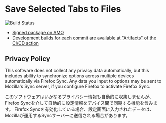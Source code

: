 # Save Selected Tabs to Files

![Build Status](https://github.com/piroor/save-selected-tabs-to-files/actions/workflows/main.yml/badge.svg?branch=trunk)

* [Signed package on AMO](https://addons.mozilla.org/firefox/addon/save-selected-tabs-to-files/)
* [Development builds for each commit are available at "Artifacts" of the CI/CD action](https://github.com/piroor/save-selected-tabs-to-files/actions?query=workflow%3ACI%2FCD)

## Privacy Policy

This software does not collect any privacy data automatically, but this includes ability to synchronize options across multiple devices automatically via Firefox Sync.
Any data you input to options may be sent to Mozilla's Sync server, if you configure Firefox to activate Firefox Sync.

このソフトウェアはいかなるプライバシー情報も自動的に収集しませんが、Firefox Syncを介して自動的に設定情報をデバイス間で同期する機能を含みます。
Firefox Syncを有効化している場合、設定画面に入力されたデータは、Mozillaが運用するSyncサーバーに送信される場合があります。
